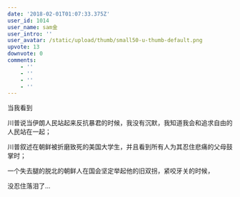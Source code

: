 ```yaml
---
date: '2018-02-01T01:07:33.375Z'
user_id: 1014
user_name: sam金
user_intro: ''
user_avatar: /static/upload/thumb/small50-u-thumb-default.png
upvote: 13
downvote: 0
comments:
    - ''
    - ''
    - ''
    - ''
---
```


当我看到

川普说当伊朗人民站起来反抗暴君的时候，我没有沉默，我知道我会和追求自由的人民站在一起；

川普叙述在朝鲜被折磨致死的美国大学生，并且看到所有人为其忍住悲痛的父母鼓掌时；

一个失去腿的脱北的朝鲜人在国会坚定举起他的旧双拐，紧咬牙关的时候，

没忍住落泪了…
